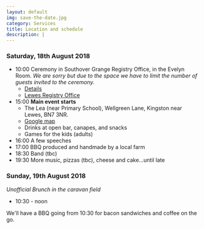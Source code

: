 ```yaml
---
layout: default
img: save-the-date.jpg 
category: Services
title: Location and schedule
description: |
---
```

### Saturday, 18th August 2018

- 10:00 Ceremony in Southover Grange Registry Office, in the Evelyn Room. *We are sorry but due to the space we have to limit the number of guests invited to the ceremony.* 
    - [Details](/registry.pdf)
    - [Lewes Registry Office](https://www.eastsussex.gov.uk/community/registration/offices/lewes/)
- 15:00 **Main event starts**
  - The Lea (near Primary School), Wellgreen Lane, Kingston near Lewes, BN7 3NR.
  - [Google map](https://goo.gl/maps/EWjKopVWv1x)
  - Drinks at open bar, canapes, and snacks
  - Games for the kids (adults)
- 16:00 A few speeches
- 17:00 BBQ produced and handmade by a local farm 
- 18:30 Band (tbc)
- 19:30 More music, pizzas (tbc), cheese and cake...until late

### Sunday, 19th August 2018
*Unofficial Brunch in the caravan field*
- 10:30 - noon

We'll have a BBQ going from 10:30 for bacon sandwiches and coffee on the go.
